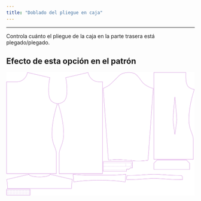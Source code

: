 ```yaml
---
title: "Doblado del pliegue en caja"
---
```


***

Controla cuánto el pliegue de la caja en la parte trasera está plegado/plegado.

## Efecto de esta opción en el patrón

![Esta imagen muestra el efecto de esta opción superponiendo varias variantes que tienen un valor diferente para esta opción](simon_boxpleatfold_sample.svg "Efecto de esta opción en el patrón")
